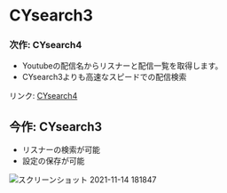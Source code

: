 # CYsearch3

### 次作: CYsearch4
- Youtubeの配信名からリスナーと配信一覧を取得します。
- CYsearch3よりも高速なスピードでの配信検索

リンク: [CYsearch4](https://github.com/zgra-mf/CYsearch4)


## 今作: CYsearch3
- リスナーの検索が可能
- 設定の保存が可能

![スクリーンショット 2021-11-14 181847](https://user-images.githubusercontent.com/94283685/141675030-6083f590-4867-42cf-8bb3-4fd19bb96fe2.png)
